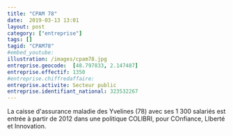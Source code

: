 ```yaml
---
title: "CPAM 78"
date:  2019-03-13 13:01
layout: post
category: ["entreprise"]
tags: []
tagid: "CPAM78"
#embed_youtube:
illustration: /images/cpam78.jpg
entreprise.geocode:  [48.797833, 2.147487]
entreprise.effectif: 1350
#entreprise.chiffredaffaire: 
entreprise.activite: Secteur public
entreprise.identifiant_national: 323532267
---
```


La caisse d'assurance maladie des Yvelines (78) avec ses 1 300 salariés est entrée à partir de 2012 dans une politique COLIBRI, pour COnfiance, LIberté et Innovation.

